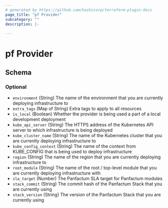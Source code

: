 ```yaml
---
# generated by https://github.com/hashicorp/terraform-plugin-docs
page_title: "pf Provider"
subcategory: ""
description: |-
  
---
```


# pf Provider





<!-- schema generated by tfplugindocs -->
## Schema

### Optional

- `environment` (String) The name of the environment that you are currently deploying infrastructure to
- `extra_tags` (Map of String) Extra tags to apply to all resources
- `is_local` (Boolean) Whether the provider is being used a part of a local development deployment
- `kube_api_server` (String) The HTTPS address of the Kubernetes API server to which infrastructure is being deployed
- `kube_cluster_name` (String) The name of the Kubernetes cluster that you are currently deploying infrastructure to
- `kube_config_context` (String) The name of the context from KUBE_CONFIG that is being used to deploy infrastructure
- `region` (String) The name of the region that you are currently deploying infrastructure to
- `root_module` (String) The name of the root / top-level module that you are currently deploying infrastructure with
- `sla_target` (Number) The Panfactum SLA target for Panfactum modules
- `stack_commit` (String) The commit hash of the Panfactum Stack that you are currently using
- `stack_version` (String) The version of the Panfactum Stack that you are currently using

